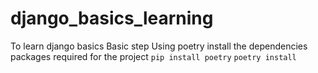 # django_basics_learning
To learn django basics
Basic step
Using poetry install the dependencies packages required for the project
`pip install poetry`
`poetry install`
